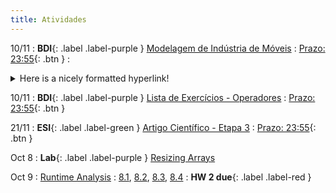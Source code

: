 ```yaml
---
title: Atividades
---
```


10/11
: **BDI**{: .label .label-purple } [Modelagem de Indústria de Móveis](https://presencial.muz.ifsuldeminas.edu.br/mod/assign/view.php?id=390313)
  : <span class="fs-3">[Prazo: 23:55](https://presencial.muz.ifsuldeminas.edu.br/mod/assign/view.php?id=390313){: .btn }</span>
: <details><summary>Here is a nicely formatted hyperlink!</summary>
: Elaborar a modelagem referente ao PDF ["Indústria de Móveis"](https://presencial.muz.ifsuldeminas.edu.br/mod/resource/view.php?id=390311) no MySQL Workbench (Enviar no formato .mwb ou .sql).</details>

10/11
: **BDI**{: .label .label-purple } [Lista de Exercícios - Operadores](https://presencial.muz.ifsuldeminas.edu.br/mod/assign/view.php?id=398325)
  : <span class="fs-3">[Prazo: 23:55](https://presencial.muz.ifsuldeminas.edu.br/mod/assign/view.php?id=398325){: .btn }</span>

21/11
: **ESI**{: .label .label-green } [Artigo Científico - Etapa 3](https://presencial.muz.ifsuldeminas.edu.br/mod/quiz/view.php?id=398468)
  : <span class="fs-3">[Prazo: 23:55](https://presencial.muz.ifsuldeminas.edu.br/mod/quiz/view.php?id=398468){: .btn }</span>

Oct 8
: **Lab**{: .label .label-purple } [Resizing Arrays](#)

Oct 9
: [Runtime Analysis](#)
  : [8.1](#), [8.2](#), [8.3](#), [8.4](#)
: **HW 2 due**{: .label .label-red }

